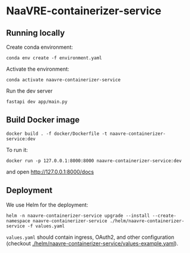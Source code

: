 # NaaVRE-containerizer-service

## Running locally

Create conda environment:

```shell
conda env create -f environment.yaml
```

Activate the environment:

```shell
conda activate naavre-containerizer-service
```


Run the dev server

```shell
fastapi dev app/main.py
```

## Build Docker image

```shell
docker build . -f docker/Dockerfile -t naavre-containerizer-service:dev
```

To run it:

```shell
docker run -p 127.0.0.1:8000:8000 naavre-containerizer-service:dev
```

and open http://127.0.0.1:8000/docs

## Deployment

We use Helm for the deployment:

```shell
helm -n naavre-containerizer-service upgrade --install --create-namespace naavre-containerizer-service ./helm/naavre-containerizer-service -f values.yaml
```

`values.yaml` should contain ingress, OAuth2, and other configuration (checkout [./helm/naavre-containerizer-service/values-example.yaml](./helm/naavre-containerizer-service/values-example.yaml)).
